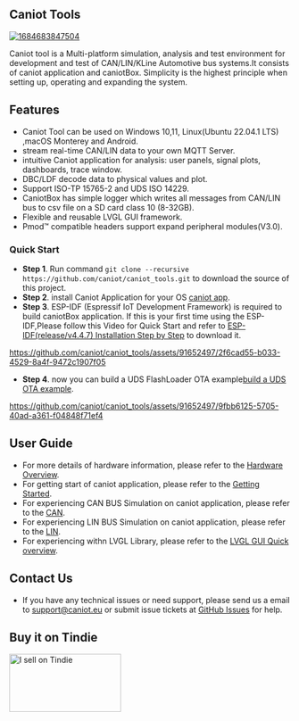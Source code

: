 ## Caniot Tools

[![1684683847504](https://github.com/caniot/caniot_tools/assets/91652497/e4af399a-6381-4585-ab5b-3603b0a178d9)](https://github.com/caniot/caniot_tools/assets/91652497/8dab8eee-b722-4974-b26d-4e5a41577ff8)

Caniot tool is a Multi-platform simulation, analysis and test environment for development and test of CAN/LIN/KLine Automotive bus systems.It consists of caniot application and caniotBox. Simplicity is the highest principle when setting up, operating and expanding the system.


## Features

* Caniot Tool can be used on Windows 10,11, Linux(Ubuntu 22.04.1 LTS) ,macOS Monterey and Android.
* stream real-time CAN/LIN data to your own MQTT Server.
* intuitive Caniot application for analysis: user panels, signal plots, dashboards, trace window.
* DBC/LDF decode data to physical values and plot.
* Support ISO-TP 15765-2 and UDS ISO 14229.
* CaniotBox has simple logger which writes all messages from CAN/LIN bus to csv file on a SD card class 10 (8-32GB).
* Flexible and reusable LVGL GUI framework.
* Pmod™ compatible headers support expand peripheral modules(V3.0).


### Quick Start

* **Step 1**. Run command `git clone --recursive https://github.com/caniot/caniot_tools.git` to download the source of this project.
* **Step 2**. install Caniot Application for your OS [caniot app](./caniot_app).
* **Step 3**. ESP-IDF (Espressif IoT Development Framework) is required to build caniotBox application. If this is your first time using the ESP-IDF,Please follow this Video for Quick Start and refer to [ESP-IDF(release/v4.4.7) Installation Step by Step](https://docs.espressif.com/projects/esp-idf/en/v4.4.7/esp32/get-started/index.html#installation-step-by-step) to download it. 

https://github.com/caniot/caniot_tools/assets/91652497/2f6cad55-b033-4529-8a4f-9472c1907f05

* **Step 4**. now you can build a UDS FlashLoader OTA example[build a UDS OTA example](./Examples/UDS_FlashLoader_OTA).

https://github.com/caniot/caniot_tools/assets/91652497/9fbb6125-5705-40ad-a361-f04848f71ef4


## User Guide

* For more details of hardware information, please refer to the [Hardware Overview](https://caniot-docu.readthedocs.io/en/latest/Hardware.html).
* For getting start of caniot application, please refer to the [Getting Started](https://caniot-docu.readthedocs.io/en/latest/getting-started-caniot.html).
* For experiencing CAN BUS Simulation on caniot application, please refer to the [CAN](https://caniot-docu.readthedocs.io/en/latest/CAN.html).
* For experiencing LIN BUS Simulation on caniot application, please refer to the [LIN](https://caniot-docu.readthedocs.io/en/latest/LIN.html).
* For experiencing withn  LVGL Library, please refer to the  [LVGL GUI Quick overview](https://docs.lvgl.io/7.11/widgets/index.html).



## Contact Us

* If you have any technical issues or need support, please send us a email to support@caniot.eu or submit issue tickets at [GitHub Issues](https://github.com/caniot/caniot_tools/issues) for help.


## Buy it on Tindie

<a href="https://www.tindie.com/stores/caniot_team/?ref=offsite_badges&utm_source=sellers_CANIOT_team&utm_medium=badges&utm_campaign=badge_large"><img src="https://d2ss6ovg47m0r5.cloudfront.net/badges/tindie-larges.png" alt="I sell on Tindie" width="200" height="104"></a>

